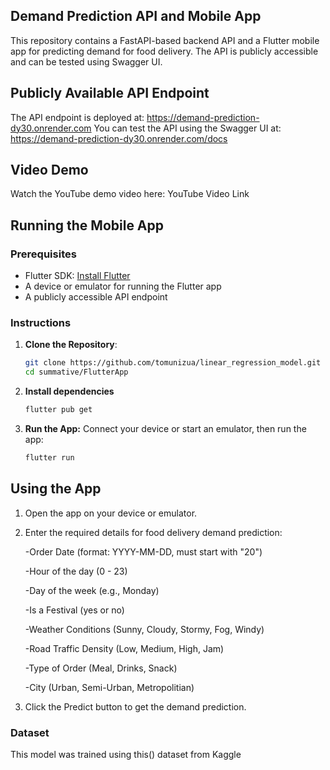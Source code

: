 ## Demand Prediction API and Mobile App
This repository contains a FastAPI-based backend API and a Flutter mobile app for predicting demand for food delivery. The API is publicly accessible and can be tested using Swagger UI.

## Publicly Available API Endpoint
The API endpoint is deployed at: https://demand-prediction-dy30.onrender.com 
You can test the API using the Swagger UI at: https://demand-prediction-dy30.onrender.com/docs 

## Video Demo
Watch the YouTube demo video here: YouTube Video Link

## Running the Mobile App

### Prerequisites

- Flutter SDK: [Install Flutter](https://flutter.dev/docs/get-started/install)
- A device or emulator for running the Flutter app
- A publicly accessible API endpoint

### Instructions

1. **Clone the Repository**:
   ```bash
   git clone https://github.com/tomunizua/linear_regression_model.git
   cd summative/FlutterApp
   
2. **Install dependencies**
   ```bash
   flutter pub get

3. **Run the App:**
Connect your device or start an emulator, then run the app:
   ```bash
   flutter run

## Using the App
1. Open the app on your device or emulator.

2. Enter the required details for food delivery demand prediction:
   
    -Order Date (format: YYYY-MM-DD, must start with "20")
   
    -Hour of the day (0 - 23)
   
    -Day of the week (e.g., Monday)
   
    -Is a Festival (yes or no)
   
    -Weather Conditions (Sunny, Cloudy, Stormy, Fog, Windy)
   
    -Road Traffic Density (Low, Medium, High, Jam)
   
    -Type of Order (Meal, Drinks, Snack)
   
    -City (Urban, Semi-Urban, Metropolitian)
   
3. Click the Predict button to get the demand prediction.

### Dataset
This model was trained using this() dataset from Kaggle 
